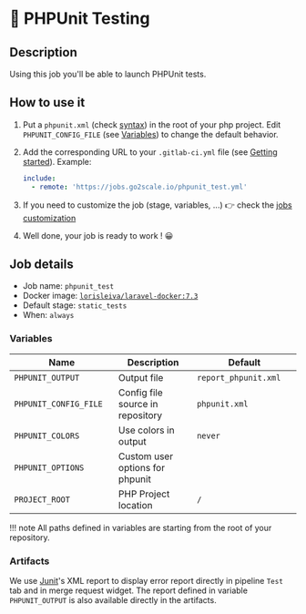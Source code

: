 # 🐘 PHPUnit Testing

## Description

Using this job you'll be able to launch PHPUnit tests.

## How to use it

1. Put a `phpunit.xml` (check [syntax](https://phpunit.readthedocs.io/en/latest/configuration.html#the-phpunit-element)) in the root of your php project. Edit `PHPUNIT_CONFIG_FILE` (see [Variables](#variables)) to change the default behavior.

2. Add the corresponding URL to your `.gitlab-ci.yml` file (see [Getting
   started](/getting-started)). Example:

    ```yaml
    include:
      - remote: 'https://jobs.go2scale.io/phpunit_test.yml'
    ```

3. If you need to customize the job (stage, variables, ...) 👉 check the [jobs
   customization](/getting-started/#jobs-customization)
4. Well done, your job is ready to work ! 😀

## Job details

* Job name: `phpunit_test`
* Docker image:
[`lorisleiva/laravel-docker:7.3`](https://hub.docker.com/r/lorisleiva/laravel-docker)
* Default stage: `static_tests`
* When: `always`


### Variables

| Name | Description | Default |
| ---- | ----------- | ------- |
| `PHPUNIT_OUTPUT` <img width=100/> | Output file <img width=175/>| `report_phpunit.xml` <img width=100/>|
| `PHPUNIT_CONFIG_FILE` | Config file source in repository | `phpunit.xml` |
| `PHPUNIT_COLORS` | Use colors in output | `never` |
| `PHPUNIT_OPTIONS` | Custom user options for phpunit | ` ` |
| `PROJECT_ROOT` | PHP Project location | `/` |

!!! note
    All paths defined in variables are starting from the root of your repository.

### Artifacts

We use [Junit](https://junit.org/junit5/)'s XML report to display error report
directly in pipeline `Test` tab and in merge request widget.
The report defined in variable `PHPUNIT_OUTPUT` is also available directly in the artifacts. 
